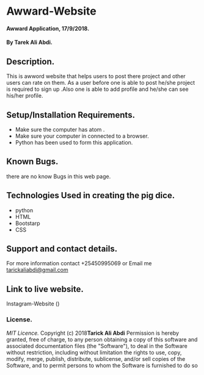 # Awward-Website

#### Awward Application, 17/9/2018.

#### By **Tarek Ali Abdi.**

## Description.
This is awword website that helps users to post there project and other users can rate on them. As a user before one is able to post he/she project is required to sign up .Also one is able to add profile and he/she can see his/her profile.

## Setup/Installation Requirements.
* Make sure the computer has atom .
* Make sure your computer in connected to a browser.
* Python has been used to form this application.

## Known Bugs.
there are no know Bugs in this web page.

## Technologies Used in creating the pig dice.
* python
* HTML
* Bootstarp
* CSS

## Support and contact details.
For more information contact +25450995069 or Email me tarickaliabdi@gmail.com


## Link to live website.
Instagram-Website ()


### License.
*MIT Licence.*
Copyright (c) 2018**Tarick Ali Abdi**
Permission is hereby granted, free of charge, to any person obtaining a copy of this software and
associated documentation files (the "Software"), to deal in the Software without restriction, including
without limitation the rights to use, copy, modify, merge, publish, distribute, sublicense, and/or sell
copies of the Software, and to permit persons to whom the Software is furnished to do so
